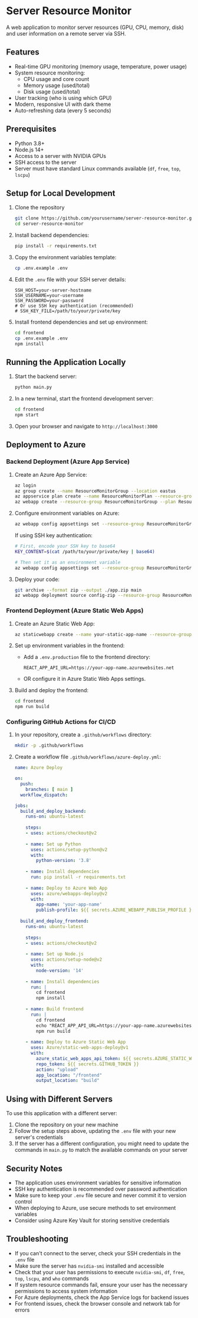 # Server Resource Monitor

A web application to monitor server resources (GPU, CPU, memory, disk) and user information on a remote server via SSH.

## Features

- Real-time GPU monitoring (memory usage, temperature, power usage)
- System resource monitoring:
  - CPU usage and core count
  - Memory usage (used/total)
  - Disk usage (used/total)
- User tracking (who is using which GPU)
- Modern, responsive UI with dark theme
- Auto-refreshing data (every 5 seconds)

## Prerequisites

- Python 3.8+
- Node.js 14+
- Access to a server with NVIDIA GPUs
- SSH access to the server
- Server must have standard Linux commands available (`df`, `free`, `top`, `lscpu`)

## Setup for Local Development

1. Clone the repository
   ```bash
   git clone https://github.com/yourusername/server-resource-monitor.git
   cd server-resource-monitor
   ```

2. Install backend dependencies:
   ```bash
   pip install -r requirements.txt
   ```

3. Copy the environment variables template:
   ```bash
   cp .env.example .env
   ```

4. Edit the `.env` file with your SSH server details:
   ```
   SSH_HOST=your-server-hostname
   SSH_USERNAME=your-username
   SSH_PASSWORD=your-password
   # Or use SSH key authentication (recommended)
   # SSH_KEY_FILE=/path/to/your/private/key
   ```

5. Install frontend dependencies and set up environment:
   ```bash
   cd frontend
   cp .env.example .env
   npm install
   ```

## Running the Application Locally

1. Start the backend server:
   ```bash
   python main.py
   ```

2. In a new terminal, start the frontend development server:
   ```bash
   cd frontend
   npm start
   ```

3. Open your browser and navigate to `http://localhost:3000`

## Deployment to Azure

### Backend Deployment (Azure App Service)

1. Create an Azure App Service:
   ```bash
   az login
   az group create --name ResourceMonitorGroup --location eastus
   az appservice plan create --name ResourceMonitorPlan --resource-group ResourceMonitorGroup --sku B1 --is-linux
   az webapp create --resource-group ResourceMonitorGroup --plan ResourceMonitorPlan --name your-app-name --runtime "PYTHON|3.8"
   ```

2. Configure environment variables on Azure:
   ```bash
   az webapp config appsettings set --resource-group ResourceMonitorGroup --name your-app-name --settings SSH_HOST=your-server-hostname SSH_USERNAME=your-username SSH_PASSWORD=your-password
   ```
   
   If using SSH key authentication:
   ```bash
   # First, encode your SSH key to base64
   KEY_CONTENT=$(cat /path/to/your/private/key | base64)
   
   # Then set it as an environment variable
   az webapp config appsettings set --resource-group ResourceMonitorGroup --name your-app-name --settings SSH_KEY_CONTENT=$KEY_CONTENT
   ```

3. Deploy your code:
   ```bash
   git archive --format zip --output ./app.zip main
   az webapp deployment source config-zip --resource-group ResourceMonitorGroup --name your-app-name --src ./app.zip
   ```

### Frontend Deployment (Azure Static Web Apps)

1. Create an Azure Static Web App:
   ```bash
   az staticwebapp create --name your-static-app-name --resource-group ResourceMonitorGroup --location eastus --source https://github.com/yourusername/server-resource-monitor --branch main --app-location /frontend --api-location "" --output-location build
   ```

2. Set up environment variables in the frontend:
   - Add a `.env.production` file to the frontend directory:
     ```
     REACT_APP_API_URL=https://your-app-name.azurewebsites.net
     ```
   - OR configure it in Azure Static Web Apps settings.

3. Build and deploy the frontend:
   ```bash
   cd frontend
   npm run build
   ```

### Configuring GitHub Actions for CI/CD

1. In your repository, create a `.github/workflows` directory:
   ```bash
   mkdir -p .github/workflows
   ```

2. Create a workflow file `.github/workflows/azure-deploy.yml`:
   ```yaml
   name: Azure Deploy

   on:
     push:
       branches: [ main ]
     workflow_dispatch:

   jobs:
     build_and_deploy_backend:
       runs-on: ubuntu-latest
       
       steps:
       - uses: actions/checkout@v2
       
       - name: Set up Python
         uses: actions/setup-python@v2
         with:
           python-version: '3.8'
           
       - name: Install dependencies
         run: pip install -r requirements.txt
           
       - name: Deploy to Azure Web App
         uses: azure/webapps-deploy@v2
         with:
           app-name: 'your-app-name'
           publish-profile: ${{ secrets.AZURE_WEBAPP_PUBLISH_PROFILE }}
           
     build_and_deploy_frontend:
       runs-on: ubuntu-latest
       
       steps:
       - uses: actions/checkout@v2
       
       - name: Set up Node.js
         uses: actions/setup-node@v2
         with:
           node-version: '14'
           
       - name: Install dependencies
         run: |
           cd frontend
           npm install
           
       - name: Build frontend
         run: |
           cd frontend
           echo "REACT_APP_API_URL=https://your-app-name.azurewebsites.net" > .env.production
           npm run build
           
       - name: Deploy to Azure Static Web App
         uses: Azure/static-web-apps-deploy@v1
         with:
           azure_static_web_apps_api_token: ${{ secrets.AZURE_STATIC_WEB_APPS_API_TOKEN }}
           repo_token: ${{ secrets.GITHUB_TOKEN }}
           action: "upload"
           app_location: "/frontend"
           output_location: "build"
   ```

## Using with Different Servers

To use this application with a different server:

1. Clone the repository on your new machine
2. Follow the setup steps above, updating the `.env` file with your new server's credentials
3. If the server has a different configuration, you might need to update the commands in `main.py` to match the available commands on your server

## Security Notes

- The application uses environment variables for sensitive information
- SSH key authentication is recommended over password authentication
- Make sure to keep your `.env` file secure and never commit it to version control
- When deploying to Azure, use secure methods to set environment variables
- Consider using Azure Key Vault for storing sensitive credentials

## Troubleshooting

- If you can't connect to the server, check your SSH credentials in the `.env` file
- Make sure the server has `nvidia-smi` installed and accessible
- Check that your user has permissions to execute `nvidia-smi`, `df`, `free`, `top`, `lscpu`, and `who` commands
- If system resource commands fail, ensure your user has the necessary permissions to access system information
- For Azure deployments, check the App Service logs for backend issues
- For frontend issues, check the browser console and network tab for errors 